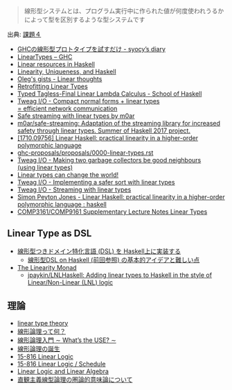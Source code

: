 > 線形型システムとは、プログラム実行中に作られた値が何度使われうるかによって型を区別するような型システムです

出典: [課題４](http://web.yl.is.s.u-tokyo.ac.jp/kobalab/kadai99/kadai4.html)

* [GHCの線形型プロトタイプを試すだけ - syocy’s diary](http://syocy.hatenablog.com/entry/try-linear-types)
* [LinearTypes – GHC](https://ghc.haskell.org/trac/ghc/wiki/LinearTypes)
* [Linear resources in Haskell](http://axman6.com/posts/2016-07-10-Linear-resources-in-haskell.html)
* [Linearity, Uniqueness, and Haskell](http://edsko.net/2017/01/08/linearity-in-haskell/)
* [Oleg's gists - Linear thoughts](http://oleg.fi/gists/posts/2017-01-17-linear-thoughts.html)
* [Retrofitting Linear Types](https://www.microsoft.com/en-us/research/wp-content/uploads/2017/03/haskell-linear-submitted.pdf)
* [Typed Tagless-Final Linear Lambda Calculus - School of Haskell](https://www.schoolofhaskell.com/user/mutjida/typed-tagless-final-linear-lambda-calculus)
* [Tweag I/O - Compact normal forms + linear types <br>= efficient network communication](http://www.tweag.io/posts/2017-08-24-linear-types-packed-data.html)
* [Safe streaming with linear types by m0ar](https://m0ar.github.io/safe-streaming/2017/06/19/linear-types-101.html)
* [m0ar/safe-streaming: Adaptation of the streaming library for increased safety through linear types. Summer of Haskell 2017 project.](https://github.com/m0ar/safe-streaming)
* [[1710.09756] Linear Haskell: practical linearity in a higher-order polymorphic language](https://arxiv.org/abs/1710.09756)
* [ghc-proposals/proposals/0000-linear-types.rst](https://github.com/tweag/ghc-proposals/blob/linear-types/proposals/0000-linear-types.rst)
* [Tweag I/O - Making two garbage collectors be good neighbours <br/> (using linear types)](http://www.tweag.io/posts/2017-11-29-linear-jvm.html)
* [Linear types can change the world!](http://www.cs.ioc.ee/ewscs/2010/mycroft/linear-2up.pdf)
* [Tweag I/O - Implementing a safer sort with linear types](https://www.tweag.io/posts/2018-03-08-linear-sort.html)
* [Tweag I/O - Streaming with linear types](https://www.tweag.io/posts/2018-06-21-linear-streams.html)
* [Simon Peyton Jones - Linear Haskell: practical linearity in a higher-order polymorphic language : haskell](https://www.reddit.com/r/haskell/comments/91p0hb/simon_peyton_jones_linear_haskell_practical/)
* [COMP3161/COMP9161 Supplementary Lecture Notes Linear Types](https://www.cse.unsw.edu.au/~cs3161/18s2/Week%2009/Linear%20Types%20Notes.pdf)

## Linear Type as DSL
* [線形型つきドメイン特化言語 (DSL) を Haskell上に実装する](http://d.hatena.ne.jp/keigoi/20110806/1312604753)
  * [線形型DSL on Haskell (前回参照) の基本的アイデアと難しい点](http://d.hatena.ne.jp/keigoi/20110808/1312803152)
* [The Linearity Monad](https://www.cis.upenn.edu/~jpaykin/papers/pz_linearity_monad_2017.pdf)
  * [jpaykin/LNLHaskell: Adding linear types to Haskell in the style of Linear/Non-Linear (LNL) logic](https://github.com/jpaykin/LNLHaskell)

## 理論
* [linear type theory](https://ncatlab.org/nlab/show/linear+type+theory)
* [線形論理って何？](http://web.yl.is.s.u-tokyo.ac.jp/kobalab/kadai99/linear-logic.html)
* [線形論理入門 ∼ What’s the USE? ∼](http://www.kurims.kyoto-u.ac.jp/~terui/summer1.pdf)
* [線形論理の誕生](http://www.kurims.kyoto-u.ac.jp/~terui/birth.pdf)
* [15-816 Linear Logic](http://www.cs.cmu.edu/~./fp/courses/15816-f01/index.html)
* [15-816 Linear Logic / Schedule](http://www.cs.cmu.edu/~fp/courses/15816-s12/schedule.html)
* [Linear Logic and Linear Algebra](http://www.cs.bham.ac.uk/~drg/bll/steve.pdf)
* [直観主義線型論理の圏論的意味論について](http://www.fos.kuis.kyoto-u.ac.jp/~yfukuda/file/cm_of_mell.pdf)
